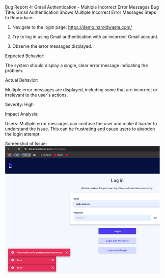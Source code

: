 Bug Report 4: Gmail Authentication - Multiple Incorrect Error Messages
Bug Title: Gmail Authentication Shows Multiple Incorrect Error Messages
Steps to Reproduce:

1. Navigate to the login page: https://demo.haroldwaste.com/

2. Try to log in using Gmail authentication with an incorrect Gmail account.

3. Observe the error messages displayed.

Expected Behavior:

The system should display a single, clear error message indicating the problem.

Actual Behavior:

Multiple error messages are displayed, including some that are incorrect or irrelevant to the user's actions.

Severity: High

Impact Analysis:

Users: Multiple error messages can confuse the user and make it harder to understand the issue. This can be frustrating and cause users to abandon the login attempt.

Screenshot of Issue:
![alt text](image-1.png)